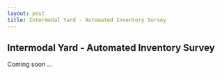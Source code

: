 ```yaml
---
layout: post
title: Intermodal Yard - Automated Inventory Survey
---
```


## Intermodal Yard - Automated Inventory Survey

Coming soon ... 
